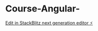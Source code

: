 # Course-Angular-

[Edit in StackBlitz next generation editor ⚡️](https://stackblitz.com/~/github.com/icpmtech/Course-Angular-)